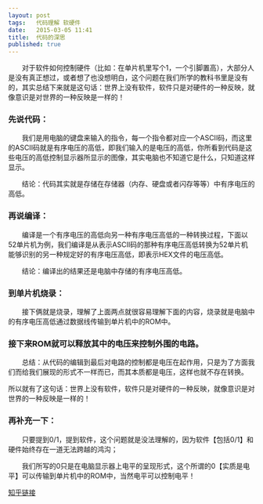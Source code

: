 ```yaml
---
layout: post
tags:	代码理解 软硬件
date:	2015-03-05 11:41 
title:	代码的深思
published: true
---
```


　　对于软件如何控制硬件（比如：在单片机里写个1，一个引脚置高），大部分人是没有真正想过，或者想了也没想明白，这个问题在我们所学的教科书里是没有的，其实总结下来就是这句话：世界上没有软件，软件只是对硬件的一种反映，就像意识是对世界的一种反映是一样的！ 

### 先说代码： 

　　我们是用电脑的键盘来输入的指令，每一个指令都对应一个ASCII码，而这里的ASCII码就是有序电压的高低，即我们输入的是电压的高低，你所看到代码是这些电压的高低控制显示器所显示的图像，其实电脑也不知道它是什么，只知道这样显示。 

　　结论：代码其实就是存储在存储器（内存、硬盘或者闪存等等）中有序电压的高低。 

### 再说编译： 

　　编译是一个有序电压的高低向另一种有序电压高低的一种转换过程，下面以52单片机为例，我们编译是从表示ASCII码的那种有序电压高低转换为52单片机能够识别的另一种规定好的有序电压高低，即表示HEX文件的电压高低。 

　　结论：编译出的结果还是电脑中存储的有序电压高低。 

### 到单片机烧录： 

　　接下俩就是烧录，理解了上面两点就很容易理解下面的内容，烧录就是电脑中的有序电压高低通过数据线传输到单片机中的ROM中。 

### 接下来ROM就可以释放其中的电压来控制外围的电路。 

　　总结：从代码的编辑到最后对电路的控制都是电压在起作用，只是为了方面我们而给我们展现的形式不一样而已，而其本质都是电压，这样也就不存在转换。 

所以就有了这句话：世界上没有软件，软件只是对硬件的一种反映，就像意识是对世界的一种反映是一样的！ 

### 再补充一下： 

　　只要提到0/1，提到软件，这个问题就是没法理解的，因为软件【包括0/1】和硬件始终存在一道无法跨越的鸿沟；

　　我们所写的0只是在电脑显示器上电平的呈现形式，这个所谓的0【实质是电平】可以传输到单片机中的ROM中，当然电平可以控制电平！

[知乎链接](http://www.zhihu.com/question/20492284)

